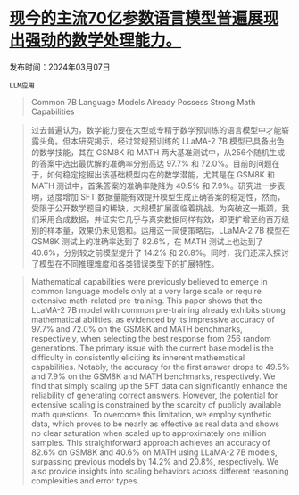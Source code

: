 # [现今的主流70亿参数语言模型普遍展现出强劲的数学处理能力。](https://arxiv.org/abs/2403.04706)

发布时间：2024年03月07日

`LLM应用`

> Common 7B Language Models Already Possess Strong Math Capabilities

> 过去普遍认为，数学能力要在大型或专精于数学预训练的语言模型中才能崭露头角。但本研究揭示，经过常规预训练的 LLaMA-2 7B 模型已具备出色的数学技能，其在 GSM8K 和 MATH 两大基准测试中，从256个随机生成的答案中选出最优解的准确率分别高达 97.7% 和 72.0%。目前的问题在于，如何稳定挖掘出该基础模型内在的数学潜能，尤其是在 GSM8K 和 MATH 测试中，首条答案的准确率陡降为 49.5% 和 7.9%。研究进一步表明，适度增加 SFT 数据量能有效提升模型生成正确答案的稳定性，然而，受限于公开数学题目的稀缺，大规模扩展面临着挑战。为突破这一瓶颈，我们采用合成数据，并证实它几乎与真实数据同样有效，即便扩增至约百万级别的样本量，效果仍未见饱和。运用这一简便策略后，LLaMA-2 7B 模型在 GSM8K 测试上的准确率达到了 82.6%，在 MATH 测试上也达到了 40.6%，分别较之前模型提升了 14.2% 和 20.8%。同时，我们还深入探讨了模型在不同推理难度和各类错误类型下的扩展特性。

> Mathematical capabilities were previously believed to emerge in common language models only at a very large scale or require extensive math-related pre-training. This paper shows that the LLaMA-2 7B model with common pre-training already exhibits strong mathematical abilities, as evidenced by its impressive accuracy of 97.7% and 72.0% on the GSM8K and MATH benchmarks, respectively, when selecting the best response from 256 random generations. The primary issue with the current base model is the difficulty in consistently eliciting its inherent mathematical capabilities. Notably, the accuracy for the first answer drops to 49.5% and 7.9% on the GSM8K and MATH benchmarks, respectively. We find that simply scaling up the SFT data can significantly enhance the reliability of generating correct answers. However, the potential for extensive scaling is constrained by the scarcity of publicly available math questions. To overcome this limitation, we employ synthetic data, which proves to be nearly as effective as real data and shows no clear saturation when scaled up to approximately one million samples. This straightforward approach achieves an accuracy of 82.6% on GSM8K and 40.6% on MATH using LLaMA-2 7B models, surpassing previous models by 14.2% and 20.8%, respectively. We also provide insights into scaling behaviors across different reasoning complexities and error types.